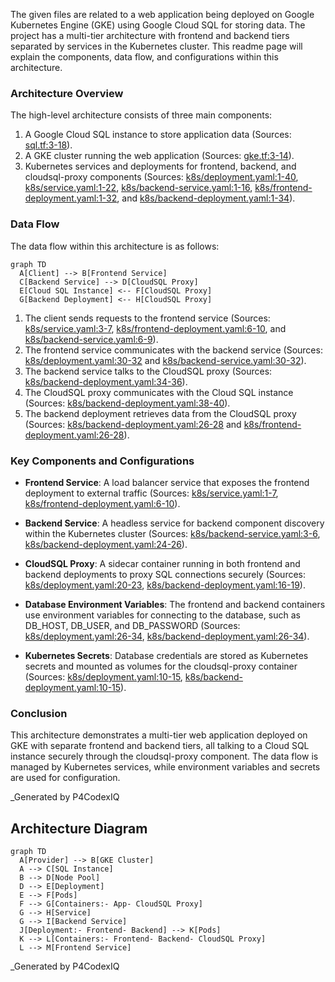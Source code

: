 The given files are related to a web application being deployed on Google Kubernetes Engine (GKE) using Google Cloud SQL for storing data. The project has a multi-tier architecture with frontend and backend tiers separated by services in the Kubernetes cluster. This readme page will explain the components, data flow, and configurations within this architecture.

### Architecture Overview

The high-level architecture consists of three main components:
1. A Google Cloud SQL instance to store application data (Sources: [sql.tf:3-18]()).
2. A GKE cluster running the web application (Sources: [gke.tf:3-14]()).
3. Kubernetes services and deployments for frontend, backend, and cloudsql-proxy components (Sources: [k8s/deployment.yaml:1-40](), [k8s/service.yaml:1-22](), [k8s/backend-service.yaml:1-16](), [k8s/frontend-deployment.yaml:1-32](), and [k8s/backend-deployment.yaml:1-34]()).

### Data Flow

The data flow within this architecture is as follows:

```mermaid
graph TD
  A[Client] --> B[Frontend Service]
  C[Backend Service] --> D[CloudSQL Proxy]
  E[Cloud SQL Instance] <-- F[CloudSQL Proxy]
  G[Backend Deployment] <-- H[CloudSQL Proxy]
```
1. The client sends requests to the frontend service (Sources: [k8s/service.yaml:3-7](), [k8s/frontend-deployment.yaml:6-10](), and [k8s/backend-service.yaml:6-9]()).
2. The frontend service communicates with the backend service (Sources: [k8s/deployment.yaml:30-32]() and [k8s/backend-service.yaml:30-32]()).
3. The backend service talks to the CloudSQL proxy (Sources: [k8s/backend-deployment.yaml:34-36]()).
4. The CloudSQL proxy communicates with the Cloud SQL instance (Sources: [k8s/backend-deployment.yaml:38-40]()).
5. The backend deployment retrieves data from the CloudSQL proxy (Sources: [k8s/backend-deployment.yaml:26-28]() and [k8s/frontend-deployment.yaml:26-28]()).

### Key Components and Configurations

- **Frontend Service**: A load balancer service that exposes the frontend deployment to external traffic (Sources: [k8s/service.yaml:1-7](), [k8s/frontend-deployment.yaml:6-10]()).
  
- **Backend Service**: A headless service for backend component discovery within the Kubernetes cluster (Sources: [k8s/backend-service.yaml:3-6](), [k8s/backend-deployment.yaml:24-26]()).
  
- **CloudSQL Proxy**: A sidecar container running in both frontend and backend deployments to proxy SQL connections securely (Sources: [k8s/deployment.yaml:20-23](), [k8s/backend-deployment.yaml:16-19]()).
  
- **Database Environment Variables**: The frontend and backend containers use environment variables for connecting to the database, such as DB_HOST, DB_USER, and DB_PASSWORD (Sources: [k8s/deployment.yaml:26-34](), [k8s/backend-deployment.yaml:26-34]()).
  
- **Kubernetes Secrets**: Database credentials are stored as Kubernetes secrets and mounted as volumes for the cloudsql-proxy container (Sources: [k8s/deployment.yaml:10-15](), [k8s/backend-deployment.yaml:10-15]()).
  
### Conclusion

This architecture demonstrates a multi-tier web application deployed on GKE with separate frontend and backend tiers, all talking to a Cloud SQL instance securely through the cloudsql-proxy component. The data flow is managed by Kubernetes services, while environment variables and secrets are used for configuration.

_Generated by P4CodexIQ

## Architecture Diagram

```mermaid
graph TD
  A[Provider] --> B[GKE Cluster]
  A --> C[SQL Instance]
  B --> D[Node Pool]
  D --> E[Deployment]
  E --> F[Pods]
  F --> G[Containers:- App- CloudSQL Proxy]
  G --> H[Service]
  G --> I[Backend Service]
  J[Deployment:- Frontend- Backend] --> K[Pods]
  K --> L[Containers:- Frontend- Backend- CloudSQL Proxy]
  L --> M[Frontend Service]
```

_Generated by P4CodexIQ